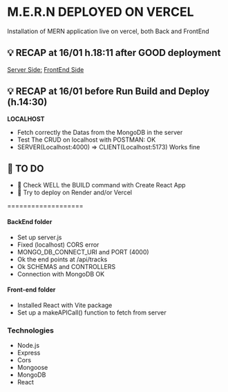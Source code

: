 # M.E.R.N DEPLOYED ON VERCEL
Installation of MERN application live on vercel, both Back and FrontEnd

## 💡 RECAP at 16/01 h.18:11 after GOOD deployment


[Server Side:](https://deploy-mern-api-render.vercel.app/)
[FrontEnd Side](https://deploy-mern-api-render-frontend.vercel.app/)

## 💡 RECAP at 16/01 before Run Build and Deploy (h.14:30)
**LOCALHOST**
* Fetch correctly the Datas from the MongoDB in the server
* Test The CRUD on localhost with POSTMAN: OK
* SERVER(Localhost:4000) => CLIENT(Localhost:5173) Works fine

## 🤔 TO DO
* 🧐 Check WELL the BUILD command with Create React App
* 😤 Try to deploy on Render and/or Vercel

===================
#### BackEnd folder
* Set up server.js
* Fixed (localhost) CORS error
* MONGO_DB_CONNECT_URI and PORT (4000)
* Ok the end points at /api/tracks
* Ok SCHEMAS and CONTROLLERS
* Connection with MongoDB OK

#### Front-end folder
* Installed React with Vite package
* Set up a makeAPICall() function to fetch from server




### Technologies
* Node.js
* Express
* Cors
* Mongoose
* MongoDB
* React
